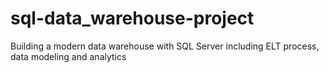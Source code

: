 # sql-data_warehouse-project
Building a modern data warehouse with SQL Server including ELT process, data modeling and analytics
